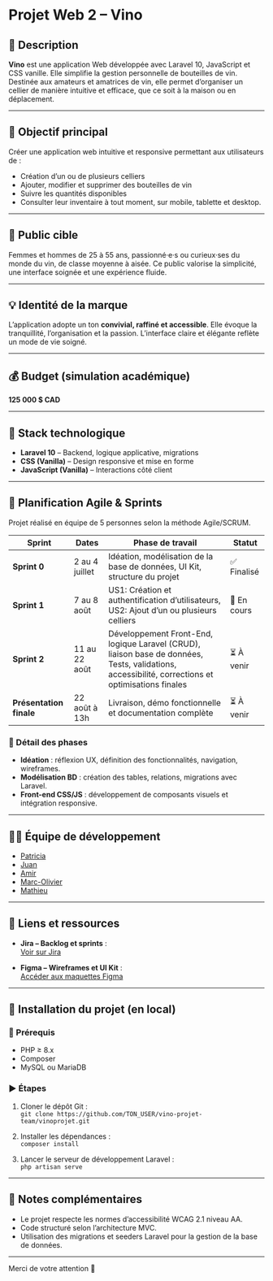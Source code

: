 # Projet Web 2 – Vino

## 📝 Description

**Vino** est une application Web développée avec Laravel 10, JavaScript et CSS vanille. Elle simplifie la gestion personnelle de bouteilles de vin. Destinée aux amateurs et amatrices de vin, elle permet d’organiser un cellier de manière intuitive et efficace, que ce soit à la maison ou en déplacement.

---

## 🎯 Objectif principal

Créer une application web intuitive et responsive permettant aux utilisateurs de :

- Création d’un ou de plusieurs celliers
- Ajouter, modifier et supprimer des bouteilles de vin
- Suivre les quantités disponibles 
- Consulter leur inventaire à tout moment, sur mobile, tablette et desktop.

---

## 👥 Public cible

Femmes et hommes de 25 à 55 ans, passionné·e·s ou curieux·ses du monde du vin, de classe moyenne à aisée. Ce public valorise la simplicité, une interface soignée et une expérience fluide.

---

## 💡 Identité de la marque

L’application adopte un ton **convivial, raffiné et accessible**. Elle évoque la tranquillité, l’organisation et la passion. L’interface claire et élégante reflète un mode de vie soigné.

---

## 💰 Budget (simulation académique)

**125 000 $ CAD**

---

## 🧰 Stack technologique

- **Laravel 10** – Backend, logique applicative, migrations
- **CSS (Vanilla)** – Design responsive et mise en forme
- **JavaScript (Vanilla)** – Interactions côté client

---

## 📆 Planification Agile & Sprints

Projet réalisé en équipe de 5 personnes selon la méthode Agile/SCRUM.

| Sprint        | Dates                        | Phase de travail                                                                 | Statut      |
|---------------|------------------------------|----------------------------------------------------------------------------------|-------------|
| **Sprint 0**  | 2 au 4 juillet                | Idéation, modélisation de la base de données, UI Kit, structure du projet       | ✅ Finalisé  |
| **Sprint 1**  | 7 au 8 août               | US1: Création et authentification d’utilisateurs, US2: Ajout d’un ou plusieurs celliers   | 🚧 En cours |
| **Sprint 2**  | 11 au 22 août                  | Développement Front-End, logique Laravel (CRUD), liaison base de données, Tests, validations, accessibilité, corrections et optimisations finales        | ⏳ À venir   |
| **Présentation finale** | 22 août à 13h         | Livraison, démo fonctionnelle et documentation complète                          | ⏳ À venir   |

### 📌 Détail des phases

- **Idéation** : réflexion UX, définition des fonctionnalités, navigation, wireframes.
- **Modélisation BD** : création des tables, relations, migrations avec Laravel.
- **Front-end CSS/JS** : développement de composants visuels et intégration responsive.

---

## 👩‍💻 Équipe de développement

- [Patricia](https://github.com/patrihow)  
- [Juan](https://github.com/juahzm)  
- [Amir](https://github.com/Amir-nkn)  
- [Marc-Olivier](https://github.com/marcbab01)  
- [Mathieu](https://github.com/TekGeekdev)

---

## 🔗 Liens et ressources

- **Jira – Backlog et sprints** :  
  [Voir sur Jira](https://mledeurpro.atlassian.net/jira/software/projects/VC/boards/35/backlog?selectedIssue=VC-81)

- **Figma – Wireframes et UI Kit** :  
  [Accéder aux maquettes Figma](https://www.figma.com/design/zI2qs2UFT3FLhqtUoLZk1p/UI-Kit-%7C-Vino?node-id=40-168&t=Eytj6EWv4emeOA8p-1)

---

## 🚀 Installation du projet (en local)

### 🔧 Prérequis

- PHP ≥ 8.x  
- Composer  
- MySQL ou MariaDB

### ▶️ Étapes

1. Cloner le dépôt Git :  
   `git clone https://github.com/TON_USER/vino-projet-team/vinoprojet.git`

2. Installer les dépendances :  
   `composer install`

3. Lancer le serveur de développement Laravel :  
   `php artisan serve`

---

## 📌 Notes complémentaires

- Le projet respecte les normes d’accessibilité WCAG 2.1 niveau AA.
- Code structuré selon l’architecture MVC.
- Utilisation des migrations et seeders Laravel pour la gestion de la base de données.

---

Merci de votre attention 🍷
